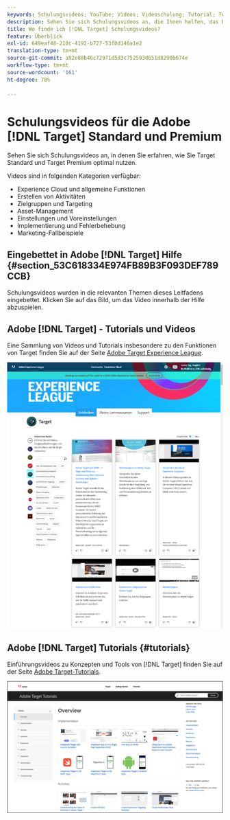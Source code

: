 ```yaml
---
keywords: Schulungsvideos; YouTube; Videos; Videoschulung; Tutorial; Tutorials; Video
description: Sehen Sie sich Schulungsvideos an, die Ihnen helfen, das Beste aus [!DNL Target] Standard and [!DNL Target] Premium zu machen.
title: Wo finde ich [!DNL Target] Schulungsvideos?
feature: Überblick
exl-id: 649eaf48-210c-4192-b727-53f0d146a1e2
translation-type: tm+mt
source-git-commit: a92e88b46c72971d5d3c752593d651d8290b674e
workflow-type: tm+mt
source-wordcount: '161'
ht-degree: 78%

---
```


# Schulungsvideos für die Adobe [!DNL Target] Standard und Premium

Sehen Sie sich Schulungsvideos an, in denen Sie erfahren, wie Sie Target Standard und Target Premium optimal nutzen.

Videos sind in folgenden Kategorien verfügbar:

* Experience Cloud und allgemeine Funktionen
* Erstellen von Aktivitäten
* Zielgruppen und Targeting
* Asset-Management
* Einstellungen und Voreinstellungen
* Implementierung und Fehlerbehebung
* Marketing-Fallbeispiele

## Eingebettet in Adobe [!DNL Target] Hilfe {#section_53C618334E974FB89B3F093DEF789CCB}

Schulungsvideos wurden in die relevanten Themen dieses Leitfadens eingebettet. Klicken Sie auf das Bild, um das Video innerhalb der Hilfe abzuspielen.

## Adobe [!DNL Target] - Tutorials und Videos

Eine Sammlung von Videos und Tutorials insbesondere zu den Funktionen von Target finden Sie auf der Seite [Adobe Target Experience League](https://guided.adobe.com/#recommended/solutions/target).

![Videos zu Experience League](/help/c-intro/assets/experience-league.png)

## Adobe [!DNL Target] Tutorials {#tutorials}

Einführungsvideos zu Konzepten und Tools von [!DNL Target] finden Sie auf der Seite [Adobe Target-Tutorials](https://experienceleague.adobe.com/docs/target-learn/tutorials/overview.html?lang=de).

![Adobe Target-Tutorials](/help/c-intro/assets/adobe-target-tutorials-new.png)
